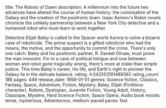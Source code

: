 title: The Robots of Dawn
description: A millennium into the future two advances have altered the course of human history: the colonization of the Galaxy and the creation of the positronic brain. Isaac Asimov's Robot novels chronicle the unlikely partnership between a New York City detective and a humanoid robot who must learn to work together.

Detective Elijah Baley is called to the Spacer world Aurora to solve a bizarre case of roboticide. The prime suspect is a gifted roboticist who had the means, the motive, and the opportunity to commit the crime. There's only one catch: Baley and his positronic partner, R. Daneel Olivaw, must prove the man innocent. For in a case of political intrigue and love between woman and robot gone tragically wrong, there's more at stake than simple justice. This time Baley's career, his life, and Earth's right to pioneer the Galaxy lie in the delicate balance. 
rating: 4.042553191489362
rating_count: 188
pages: 449
release_date: 1958-01-01
genres: Science fiction, Classics, Fantasy, Space, Adventure, Fiction, Mystery, Baley, Elijah (Fictitious character), Robots, Dystopian, Juvenile Fiction, Young Adult, History, Classique, Mystère, Hard Science Fiction, Space Opera, Audio book
moods: tense, mysterious, Adventurous, medium-paced
paces: fast